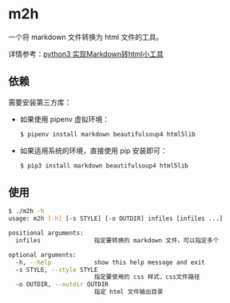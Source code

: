 # m2h

一个将 markdown 文件转换为 html 文件的工具。

详情参考：[python3 实现Markdown转html小工具](https://www.smslit.top/2018/10/16/md2html_python/)

## 依赖

需要安装第三方库：

- 如果使用 pipenv 虚拟环境：

  ```sh
  $ pipenv install markdown beautifulsoup4 html5lib
  ```

- 如果适用系统的环境，直接使用 pip 安装即可：

  ```sh
  $ pip3 install markdown beautifulsoup4 html5lib
  ```

## 使用

```sh
$ ./m2h -h
usage: m2h [-h] [-s STYLE] [-o OUTDIR] infiles [infiles ...]

positional arguments:
  infiles               指定要转换的 markdown 文件，可以指定多个

optional arguments:
  -h, --help            show this help message and exit
  -s STYLE, --style STYLE
                        指定要使用的 css 样式，css文件路径
  -o OUTDIR, --outdir OUTDIR
                        指定 html 文件输出目录
```
